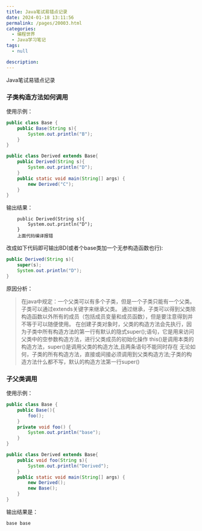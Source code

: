 ```yaml
---
title: Java笔试易错点记录
date: 2024-01-18 13:11:56
permalink: /pages/20003.html
categories: 
  - 编程世界
  - Java学习笔记
tags: 
  - null

description: 
---
```


Java笔试易错点记录



### 子类构造方法如何调用
使用示例：
```java
public class Base {
    public Base(String s){
        System.out.println("B");
    }
}
```
```java
public class Derived extends Base{
    public Derived(String s){
        System.out.println("D");
    }
    public static void main(String[] args) {
        new Derived("C");
    }
}
```
输出结果：
```text
    public Derived(String s){
        System.out.println("D");
    }
    上面代码编译报错
```
改成如下代码即可输出BD(或者个base类加一个无参构造函数也行):
```java
public Derived(String s){
    super(s);
    System.out.println("D");
}
```
原因分析：
> 在java中规定：一个父类可以有多个子类，但是一个子类只能有一个父类。子类可以通过extends关键字来继承父类。
> 通过继承，子类可以得到父类除构造函数以外所有的成员（包括成员变量和成员函数），但是要注意得到并不等于可以随便使用。
> 在创建子类对象时，父类的构造方法会先执行，因为子类中所有构造方法的第一行有默认的隐式super();语句，它是用来访问父类中的空参数构造方法，进行父类成员的初始化操作
this()是调用本类的构造方法，super()是调用父类的构造方法,且两条语句不能同时存在
无论如何，子类的所有构造方法，直接或间接必须调用到父类构造方法;子类的构造方法什么都不写，默认的构造方法第一行super()

### 子父类调用
使用示例：
```java
public class Base {
    public Base(){
        foo();
    }
    private void foo() {
        System.out.println("base");
    }
}
```
```java
public class Derived extends Base{
    public void foo(String s){
        System.out.println("Derived");
    }
    public static void main(String[] args) {
        new Derived();
        new Base();
    }
}
```
输出结果是：
```text
base base
```
